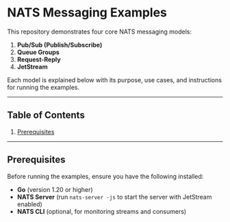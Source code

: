 # NATS Messaging Examples

This repository demonstrates four core NATS messaging models:

1. **Pub/Sub (Publish/Subscribe)**
2. **Queue Groups**
3. **Request-Reply**
4. **JetStream**

Each model is explained below with its purpose, use cases, and instructions for running the examples.

---

## Table of Contents

1. [Prerequisites](#prerequisites)

---

## Prerequisites

Before running the examples, ensure you have the following installed:

-   **Go** (version 1.20 or higher)
-   **NATS Server** (run `nats-server -js` to start the server with JetStream enabled)
-   **NATS CLI** (optional, for monitoring streams and consumers)
